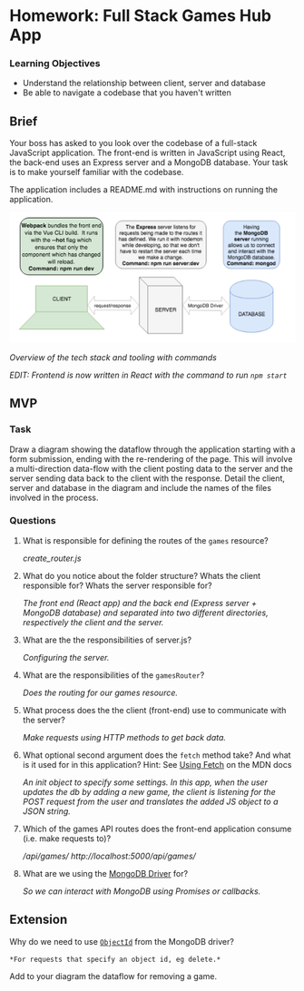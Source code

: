 # Homework: Full Stack Games Hub App

### Learning Objectives

- Understand the relationship between client, server and database
- Be able to navigate a codebase that you haven't written

## Brief

Your boss has asked to you look over the codebase of a full-stack JavaScript application. The front-end is written in JavaScript using React, the back-end uses an Express server and a MongoDB database. Your task is to make yourself familiar with the codebase.

The application includes a README.md with instructions on running the application.

![Overview of the tech stack and tooling with commands](images/tech_stack_with_commands.png)

*Overview of the tech stack and tooling with commands*

*EDIT: Frontend is now written in React with the command to run `npm start`*

## MVP

### Task

Draw a diagram showing the dataflow through the application starting with a form submission, ending with the re-rendering of the page. This will involve a multi-direction data-flow with the client posting data to the server and the server sending data back to the client with the response. Detail the client, server and database in the diagram and include the names of the files involved in the process.

### Questions

1. What is responsible for defining the routes of the `games` resource?

    *create_router.js*

2. What do you notice about the folder structure?  Whats the client responsible for? Whats the server responsible for?

    *The front end (React app) and the back end (Express server + MongoDB database) and separated into two different directories, respectively the client and the server.*

3. What are the the responsibilities of server.js?

    *Configuring the server.*

4. What are the responsibilities of the `gamesRouter`?

    *Does the routing for our games resource.*

5. What process does the the client (front-end) use to communicate with the server?

    *Make requests using HTTP methods to get back data.*

6. What optional second argument does the `fetch` method take? And what is it used for in this application? Hint: See [Using Fetch](https://developer.mozilla.org/en-US/docs/Web/API/Fetch_API/Using_Fetch) on the MDN docs

    *An init object to specify some settings. In this app, when the user updates the db by adding a new game, the client is listening for the POST request from the user and translates the added JS object to a JSON string.*

7. Which of the games API routes does the front-end application consume (i.e. make requests to)?

    */api/games/
  http://localhost:5000/api/games/*

8. What are we using the [MongoDB Driver](http://mongodb.github.io/node-mongodb-native/) for?

    *So we can interact with MongoDB using Promises or callbacks.*

## Extension

Why do we need to use [`ObjectId`](https://mongodb.github.io/node-mongodb-native/api-bson-generated/objectid.html) from the MongoDB driver?

    *For requests that specify an object id, eg delete.*

Add to your diagram the dataflow for removing a game.